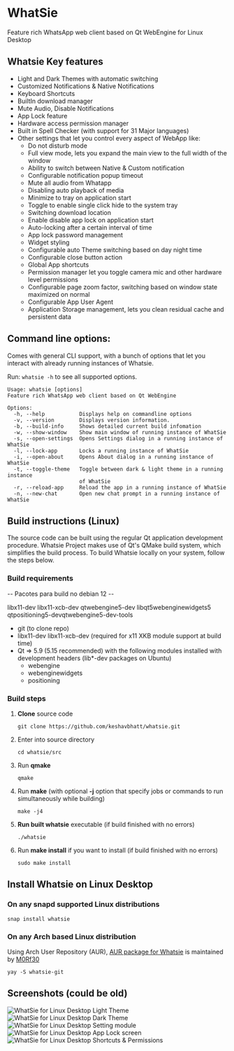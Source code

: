# WhatSie

Feature rich WhatsApp web client based on Qt WebEngine for Linux Desktop

## Whatsie Key features

- Light and Dark Themes with automatic switching
- Customized Notifications & Native Notifications
- Keyboard Shortcuts
- BuiltIn download manager
- Mute Audio, Disable Notifications
- App Lock feature
- Hardware access permission manager
- Built in Spell Checker (with support for 31 Major languages)
- Other settings that let you control every aspect of WebApp like:
	+ Do not disturb mode
	+ Full view mode, lets you expand the main view to the full width of the window
	+ Ability to switch between Native & Custom notification
	+ Configurable notification popup timeout
	+ Mute all audio from Whatapp
	+ Disabling auto playback of media
	+ Minimize to tray on application start
	+ Toggle to enable single click hide to the system tray
	+ Switching download location
	+ Enable disable app lock on application start
	+ Auto-locking after a certain interval of time
	+ App lock password management
	+ Widget styling
	+ Configurable auto Theme switching based on day night time
	+ Configurable close button action
	+ Global App shortcuts
	+ Permission manager let you toggle camera mic and other hardware level permissions
	+ Configurable page zoom factor, switching based on window state maximized on normal 
	+ Configurable App User Agent
	+ Application Storage management, lets you clean residual cache and persistent data

## Command line options:
Comes with general CLI support, with a bunch of options that let you interact with already running instances of Whatsie.

Run: `whatsie -h` to see all supported options.

```
Usage: whatsie [options]
Feature rich WhatsApp web client based on Qt WebEngine

Options:
  -h, --help           Displays help on commandline options
  -v, --version        Displays version information.
  -b, --build-info     Shows detailed current build infomation
  -w, --show-window    Show main window of running instance of WhatSie
  -s, --open-settings  Opens Settings dialog in a running instance of WhatSie
  -l, --lock-app       Locks a running instance of WhatSie
  -i, --open-about     Opens About dialog in a running instance of WhatSie
  -t, --toggle-theme   Toggle between dark & light theme in a running instance
                       of WhatSie
  -r, --reload-app     Reload the app in a running instance of WhatSie
  -n, --new-chat       Open new chat prompt in a running instance of WhatSie
```

## Build instructions (Linux)
The source code can be built using the regular Qt application development procedure. Whatsie Project makes use of Qt's QMake build system, which simplifies the build process. To build Whatsie locally on your system, follow the steps below.

### Build requirements
-- Pacotes para build no debian 12 --

libx11-dev libx11-xcb-dev qtwebengine5-dev libqt5webenginewidgets5 qtpositioning5-devqtwebengine5-dev-tools

 - git (to clone repo)
 - libx11-dev libx11-xcb-dev (required for x11 XKB module support at build time)
 - Qt => 5.9 (5.15 recommended) with the following modules installed with development headers (lib*-dev packages on Ubuntu)
	+ webengine
	+ webenginewidgets
	+ positioning
	
### Build steps
 
 1. **Clone** source code

 	`git clone https://github.com/keshavbhatt/whatsie.git`

 2. Enter into source directory  
	
	`cd whatsie/src`  
	
 3. Run **qmake**
	
	`qmake`
	
 4. Run **make** (with optional **-j** option that specify jobs or commands to run simultaneously while building)
 
	`make -j4`  
	
 5. **Run built whatsie** executable (if build finished with no errors)
 
	`./whatsie`
	
 5. Run **make install** if you want to install (if build finished with no errors)
 
	`sudo make install`



## Install Whatsie on Linux Desktop

### On any snapd supported Linux distributions

 `snap install whatsie`

### On any Arch based Linux distribution
Using Arch User Repository (AUR), [AUR package for Whatsie](https://aur.archlinux.org/packages/whatsie-git) is maintained by [M0Rf30](https://github.com/M0Rf30)

 `yay -S whatsie-git`

## Screenshots (could be old)

![WhatSie for Linux Desktop Light Theme](https://github.com/keshavbhatt/whatsie/blob/main/screenshots/1.jpg?raw=true)
![WhatSie for Linux Desktop Dark Theme](https://github.com/keshavbhatt/whatsie/blob/main/screenshots/2.jpg?raw=true)
![WhatSie for Linux Desktop Setting module](https://github.com/keshavbhatt/whatsie/blob/main/screenshots/4.jpg?raw=true)
![WhatSie for Linux Desktop App Lock screen](https://github.com/keshavbhatt/whatsie/blob/main/screenshots/3.jpg?raw=true)
![WhatSie for Linux Desktop Shortcuts & Permissions](https://github.com/keshavbhatt/whatsie/blob/main/screenshots/5.jpg?raw=true)
